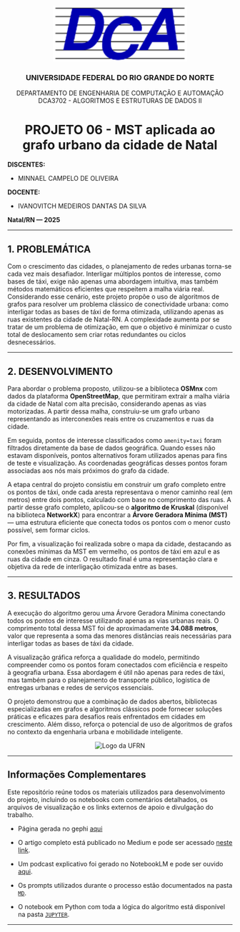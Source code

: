 <p align="center">
  <img src="IMGs/DCA.png" alt="Logo da UFRN" width=300/>
</p>

<h3 align="center"><strong>UNIVERSIDADE FEDERAL DO RIO GRANDE DO NORTE</strong></h3>

<p align="center"> 
DEPARTAMENTO DE ENGENHARIA DE COMPUTAÇÃO E AUTOMAÇÃO 
<br> 
DCA3702 - ALGORITMOS E ESTRUTURAS DE DADOS II  
</p>

<h1 align="center"><strong>PROJETO 06 - MST aplicada ao grafo urbano da cidade de Natal</strong></h1>

<strong>DISCENTES:</strong>  
- MINNAEL CAMPELO DE OLIVEIRA  

<strong>DOCENTE:</strong>  
- IVANOVITCH MEDEIROS DANTAS DA SILVA  

**Natal/RN — 2025**

---

## <strong>1. PROBLEMÁTICA</strong>

Com o crescimento das cidades, o planejamento de redes urbanas torna-se cada vez mais desafiador. Interligar múltiplos pontos de interesse, como bases de táxi, exige não apenas uma abordagem intuitiva, mas também métodos matemáticos eficientes que respeitem a malha viária real. Considerando esse cenário, este projeto propõe o uso de algoritmos de grafos para resolver um problema clássico de conectividade urbana: como interligar todas as bases de táxi de forma otimizada, utilizando apenas as ruas existentes da cidade de Natal-RN. A complexidade aumenta por se tratar de um problema de otimização, em que o objetivo é minimizar o custo total de deslocamento sem criar rotas redundantes ou ciclos desnecessários.

---

## <strong>2. DESENVOLVIMENTO</strong>

Para abordar o problema proposto, utilizou-se a biblioteca **OSMnx** com dados da plataforma **OpenStreetMap**, que permitiram extrair a malha viária da cidade de Natal com alta precisão, considerando apenas as vias motorizadas. A partir dessa malha, construiu-se um grafo urbano representando as interconexões reais entre os cruzamentos e ruas da cidade.  

Em seguida, pontos de interesse classificados como `amenity=taxi` foram filtrados diretamente da base de dados geográfica. Quando esses não estavam disponíveis, pontos alternativos foram utilizados apenas para fins de teste e visualização. As coordenadas geográficas desses pontos foram associadas aos nós mais próximos do grafo da cidade.

A etapa central do projeto consistiu em construir um grafo completo entre os pontos de táxi, onde cada aresta representava o menor caminho real (em metros) entre dois pontos, calculado com base no comprimento das ruas. A partir desse grafo completo, aplicou-se o **algoritmo de Kruskal** (disponível na biblioteca **NetworkX**) para encontrar a **Árvore Geradora Mínima (MST)** — uma estrutura eficiente que conecta todos os pontos com o menor custo possível, sem formar ciclos.

Por fim, a visualização foi realizada sobre o mapa da cidade, destacando as conexões mínimas da MST em vermelho, os pontos de táxi em azul e as ruas da cidade em cinza. O resultado final é uma representação clara e objetiva da rede de interligação otimizada entre as bases.

---

## <strong>3. RESULTADOS</strong>

A execução do algoritmo gerou uma Árvore Geradora Mínima conectando todos os pontos de interesse utilizando apenas as vias urbanas reais. O comprimento total dessa MST foi de aproximadamente **34.088 metros**, valor que representa a soma das menores distâncias reais necessárias para interligar todas as bases de táxi da cidade.

A visualização gráfica reforça a qualidade do modelo, permitindo compreender como os pontos foram conectados com eficiência e respeito à geografia urbana. Essa abordagem é útil não apenas para redes de táxi, mas também para o planejamento de transporte público, logística de entregas urbanas e redes de serviços essenciais.

O projeto demonstrou que a combinação de dados abertos, bibliotecas especializadas em grafos e algoritmos clássicos pode fornecer soluções práticas e eficazes para desafios reais enfrentados em cidades em crescimento. Além disso, reforça o potencial de uso de algoritmos de grafos no contexto da engenharia urbana e mobilidade inteligente.

<p align="center">
  <img src="IMGs/result.png" alt="Logo da UFRN" width=300/>
</p>

---

## <strong>Informações Complementares</strong>

Este repositório reúne todos os materiais utilizados para desenvolvimento do projeto, incluindo os notebooks com comentários detalhados, os arquivos de visualização e os links externos de apoio e divulgação do trabalho.

- Página gerada no gephi [aqui](https://mbdsaraiva.github.io/Complex-structures-and-graphs/network/)

- O artigo completo está publicado no Medium e pode ser acessado [neste link](https://medium.com/@minaelcampelo3/otimizando-redes-de-t%C3%A1xi-com-algoritmos-de-grafos-um-estudo-de-caso-em-natal-rn-20951540e9b2).
- Um podcast explicativo foi gerado no NotebookLM e pode ser ouvido [aqui](https://notebooklm.google.com/notebook/1ef43f50-b5ad-4cc4-8924-2207106b0489/audio).
- Os prompts utilizados durante o processo estão documentados na pasta [`MD`](https://github.com/Minnael/ESTRUTURAS-DE-DADOS-II/tree/master/PROJETO%2006/MD).
- O notebook em Python com toda a lógica do algoritmo está disponível na pasta [`JUPYTER`](https://github.com/Minnael/ESTRUTURAS-DE-DADOS-II/tree/master/PROJETO%2006/JUPYTER).

---


